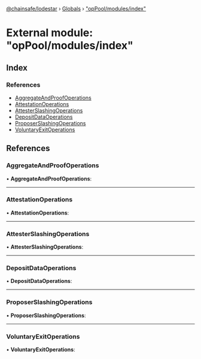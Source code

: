 [@chainsafe/lodestar](../README.md) › [Globals](../globals.md) › ["opPool/modules/index"](_oppool_modules_index_.md)

# External module: "opPool/modules/index"

## Index

### References

* [AggregateAndProofOperations](_oppool_modules_index_.md#aggregateandproofoperations)
* [AttestationOperations](_oppool_modules_index_.md#attestationoperations)
* [AttesterSlashingOperations](_oppool_modules_index_.md#attesterslashingoperations)
* [DepositDataOperations](_oppool_modules_index_.md#depositdataoperations)
* [ProposerSlashingOperations](_oppool_modules_index_.md#proposerslashingoperations)
* [VoluntaryExitOperations](_oppool_modules_index_.md#voluntaryexitoperations)

## References

###  AggregateAndProofOperations

• **AggregateAndProofOperations**:

___

###  AttestationOperations

• **AttestationOperations**:

___

###  AttesterSlashingOperations

• **AttesterSlashingOperations**:

___

###  DepositDataOperations

• **DepositDataOperations**:

___

###  ProposerSlashingOperations

• **ProposerSlashingOperations**:

___

###  VoluntaryExitOperations

• **VoluntaryExitOperations**:
